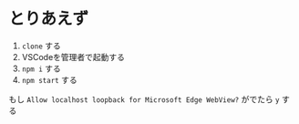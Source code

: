 # とりあえず

1. `clone` する
1. VSCodeを管理者で起動する
1. `npm i` する
1. `npm start` する

もし `Allow localhost loopback for Microsoft Edge WebView?` がでたら `y` する
